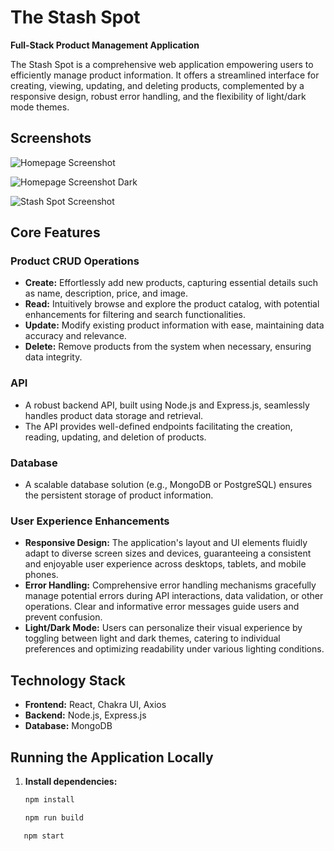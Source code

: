 # The Stash Spot

**Full-Stack Product Management Application**

The Stash Spot is a comprehensive web application empowering users to efficiently manage product information. It offers a streamlined interface for creating, viewing, updating, and deleting products, complemented by a responsive design, robust error handling, and the flexibility of light/dark mode themes.

## Screenshots

![Homepage Screenshot](public/screenshot-2.png)

![Homepage Screenshot Dark](public/screenshot-1.png)

![Stash Spot Screenshot ](public/screenshot-3.png)

## Core Features

### Product CRUD Operations

- **Create:** Effortlessly add new products, capturing essential details such as name, description, price, and image.
- **Read:** Intuitively browse and explore the product catalog, with potential enhancements for filtering and search functionalities.
- **Update:** Modify existing product information with ease, maintaining data accuracy and relevance.
- **Delete:** Remove products from the system when necessary, ensuring data integrity.

### API

- A robust backend API, built using Node.js and Express.js, seamlessly handles product data storage and retrieval.
- The API provides well-defined endpoints facilitating the creation, reading, updating, and deletion of products.

### Database

- A scalable database solution (e.g., MongoDB or PostgreSQL) ensures the persistent storage of product information.

### User Experience Enhancements

- **Responsive Design:** The application's layout and UI elements fluidly adapt to diverse screen sizes and devices, guaranteeing a consistent and enjoyable user experience across desktops, tablets, and mobile phones.
- **Error Handling:** Comprehensive error handling mechanisms gracefully manage potential errors during API interactions, data validation, or other operations. Clear and informative error messages guide users and prevent confusion.
- **Light/Dark Mode:** Users can personalize their visual experience by toggling between light and dark themes, catering to individual preferences and optimizing readability under various lighting conditions.

## Technology Stack

- **Frontend:** React, Chakra UI, Axios
- **Backend:** Node.js, Express.js
- **Database:** MongoDB

## Running the Application Locally

1. **Install dependencies:**
   ```bash
   npm install
   ```
   ```bash
   npm run build
   ```

```bash
   npm start
```
